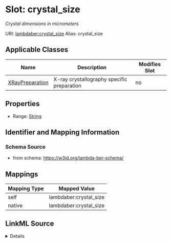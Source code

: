 

# Slot: crystal_size 


_Crystal dimensions in micrometers_





URI: [lambdaber:crystal_size](https://w3id.org/lambda-ber-schema/crystal_size)
Alias: crystal_size

<!-- no inheritance hierarchy -->





## Applicable Classes

| Name | Description | Modifies Slot |
| --- | --- | --- |
| [XRayPreparation](XRayPreparation.md) | X-ray crystallography specific preparation |  no  |






## Properties

* Range: [String](String.md)




## Identifier and Mapping Information






### Schema Source


* from schema: https://w3id.org/lambda-ber-schema/




## Mappings

| Mapping Type | Mapped Value |
| ---  | ---  |
| self | lambdaber:crystal_size |
| native | lambdaber:crystal_size |




## LinkML Source

<details>
```yaml
name: crystal_size
description: Crystal dimensions in micrometers
from_schema: https://w3id.org/lambda-ber-schema/
rank: 1000
alias: crystal_size
owner: XRayPreparation
domain_of:
- XRayPreparation
range: string

```
</details>